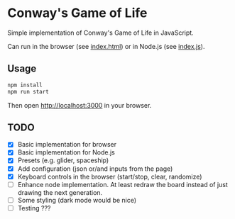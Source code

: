 # Conway's Game of Life

Simple implementation of Conway's Game of Life in JavaScript.

Can run in the browser (see [index.html](index.html)) or in Node.js (see [index.js](index.js)).

## Usage

```bash
npm install
npm run start
```

Then open [http://localhost:3000](http://localhost:3000) in your browser.

## TODO

- [x] Basic implementation for browser
- [x] Basic implementation for Node.js
- [x] Presets (e.g. glider, spaceship)
- [x] Add configuration (json or/and inputs from the page)
- [x] Keyboard controls in the browser (start/stop, clear, randomize)
- [ ] Enhance node implementation. At least redraw the board instead of just drawing the next generation.
- [ ] Some styling (dark mode would be nice)
- [ ] Testing ???
